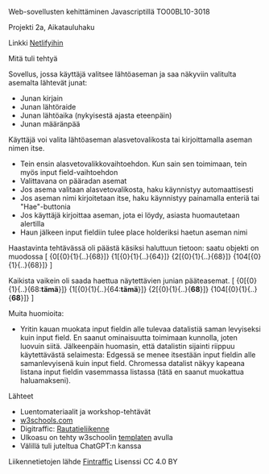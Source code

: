 Web-sovellusten kehittäminen Javascriptillä TO00BL10-3018

Projekti 2a, Aikatauluhaku

Linkki <a href="https://lalefal-aikatauluhaku.netlify.app/" target="_blank">Netlifyihin</a>

Mitä tuli tehtyä

Sovellus, jossa käyttäjä valitsee lähtöaseman ja saa näkyviin valitulta asemalta lähtevät junat:
   - Junan kirjain
   - Junan lähtöraide
   - Junan lähtöaika (nykyisestä ajasta eteenpäin)
   - Junan määränpää
 
Käyttäjä voi valita lähtöaseman alasvetovalikosta tai kirjoittamalla aseman nimen itse.
 - Tein ensin alasvetovalikkovaihtoehdon. Kun sain sen toimimaan, tein myös input field-vaihtoehdon
 - Valittavana on pääradan asemat
 - Jos asema valitaan alasvetovalikosta, haku käynnistyy automaattisesti
 - Jos aseman nimi kirjoitetaan itse, haku käynnistyy painamalla enteriä tai "Hae"-buttonia
 - Jos käyttäjä kirjoittaa aseman, jota ei löydy, asiasta huomautetaan alertilla
 - Haun jälkeen input fieldiin tulee place holderiksi haetun aseman nimi

Haastavinta tehtävässä oli päästä käsiksi haluttuun tietoon: saatu objekti on muodossa
[ {0[{0}{1}{..}{68}]} {1[{0}{1}{..}{64}]} {2[{0}{1}{..}{68}]} {104[{0}{1}{..}{68}]} ]

Kaikista vaikein oli saada haettua näytettävien junian pääteasemat. 
[ {0[{0}{1}{..}{68:**tämä**}]} {1[{0}{1}{..}{64:**tämä**}]} {2[{0}{1}{..}{**68**}]} {104[{0}{1}{..}{**68**}]} ]


Muita huomioita:
- Yritin kauan muokata input fieldin alle tulevaa datalistiä saman levyiseksi kuin input field. En saanut
  ominaisuutta toimimaan kunnolla, joten luovuin siitä. Jälkeenpäin huomasin, että datalistin sijainti riippuu
  käytettävästä selaimesta: Edgessä se menee itsestään input fieldin alle samanlevyisenä kuin input field. Chromessa
  datalist näkyy kapeana listana input fieldin vasemmassa listassa (tätä en saanut muokattua haluamakseni).

Lähteet
- Luentomateriaalit ja workshop-tehtävät
- <a href="https://www.w3schools.com/js/default.asp" target="_blank">w3schools.com</a> 
- Digitraffic: <a href="https://www.digitraffic.fi/rautatieliikenne/" target="_blank">Rautatieliikenne</a> 
- Ulkoasu on tehty w3schoolin <a href="https://www.w3schools.com/bootstrap/tryit.asp?filename=trybs_temp_webpage&stacked=h" target="_blank">templaten</a> avulla
- Välillä tuli juteltua ChatGPT:n kanssa    

Liikennetietojen lähde <a href="https://www.digitraffic.fi" target="_blank">Fintraffic</a> Lisenssi CC 4.0 BY
